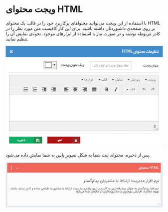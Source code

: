 # ویجت محتوای HTML 

با استفاده از این ویجت می‌توانید محتواهای پرکاربرد خود را در قالب  یک محتوای HTML بر روی صفحه‌ی داشبوردتان داشته باشید. برای این کار کافیست متن مورد نظر را در کادر مربوطه نوشته و در صورت نیاز با استفاده از ابزارهای موجود، نحوه‌ی نمایش آن را تنظیم نمایید.<br>

![تنظیمات محتوای HTML](./HtmL-content-setting.jpg)

پس از ذخیره، محتوای ثبت شما به شکل تصویر پایین به شما نمایش داده می‌شود.<br>

![ویجت محتوای HTML](./Html-content-widget.jpg)